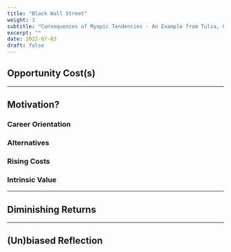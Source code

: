 ```yaml
---
title: "Black Wall Street"
weight: 3
subtitle: "Consequences of Myopic Tendencies - An Example from Tulsa, OK"
excerpt: ""
date: 2022-07-03
draft: false
---
```


## Opportunity Cost(s)

---

## Motivation?
### Career Orientation
### Alternatives
### Rising Costs
### Intrinsic Value
---

## Diminishing Returns

---

## (Un)biased Reflection
